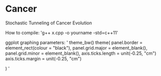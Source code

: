 Cancer
======

Stochastic Tunneling of Cancer Evolution



How to compile: 
'g++ x.cpp -o yourname -std=c++11'


ggplot graphing parameters:
'
theme_bw()
theme(  panel.border = element_rect(colour = "black"), 
	panel.grid.major = element_blank(), 
	panel.grid.minor = element_blank(),
	axis.ticks.length = unit(-0.25, "cm")
	axis.ticks.margin = unit(-0.25, "cm")
	
 )
'


